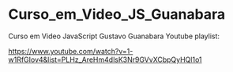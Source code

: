 # Curso_em_Video_JS_Guanabara

Curso em Video JavaScript Gustavo Guanabara Youtube playlist:

https://www.youtube.com/watch?v=1-w1RfGIov4&list=PLHz_AreHm4dlsK3Nr9GVvXCbpQyHQl1o1
